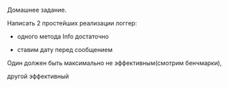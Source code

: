 
Домашнее задание.

Написать 2 простейших реализации логгер:

- одного метода Info достаточно

- ставим дату перед сообщением


Один должен быть максимально не эффективным(смотрим бенчмарки),

другой эффективный